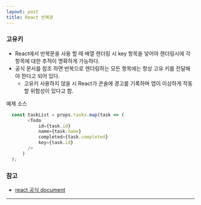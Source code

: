 ```yaml
---
layout: post
title: React 반복문
---
```

### 고유키
+ React에서 반복문을 사용 할 때 배열 렌더링 시 key 항목을 넣어야 렌더링시에 각 항목에 대한 추적이 명확하게 가능하다.
+ 공식 문서를 참조 하면 반복으로 렌더링하는 모든 항목에는 항상 고유 키를 전달해야 한다고 되어 있다.
  + 고유키 사용하지 않을 시 React가 콘솔에 경고를 기록하며 앱이 이상하게 작동할 위험성이 있다고 함.
  

예제 소스  
``` js
  const taskList = props.tasks.map(task => (
        <Todo
            id={task.id}
            name={task.name}
            completed={task.completed}
            key={task.id}
        />
      )
  );
```
### 참고
+ [react 공식 document](https://developer.mozilla.org/en-US/docs/Learn/Tools_and_testing/Client-side_JavaScript_frameworks/React_components)

***
